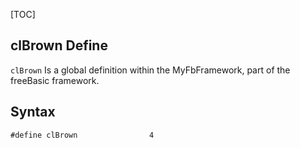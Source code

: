 [TOC]
## clBrown Define

`clBrown` Is a global definition within the MyFbFramework, part of the freeBasic framework.
## Syntax

```freeBasic
#define clBrown                4
```


